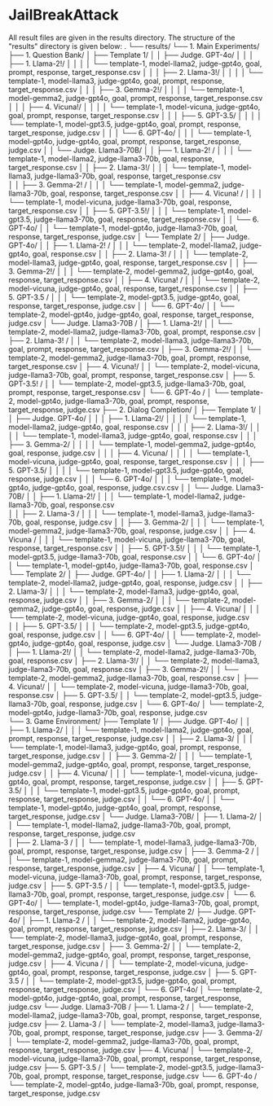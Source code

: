# JailBreakAttack
All result files are given in the results directory. The structure of the "results" directory is given below:
.
└── results/
    └── 1. Main Experiments/
        ├── 1. Question Bank/
        │   ├── Template 1/
        │   │   ├── Judge.  GPT-4o/
        │   │   │   ├── 1. Llama-2!/
        │   │   │   │   └── template-1, model-llama2, judge-gpt4o, goal, prompt, response, target_response.csv
        │   │   │   ├── 2. Llama-3!/
        │   │   │   │   └── template-1, model-llama3, judge-gpt4o, goal, prompt, response, target_response.csv
        │   │   │   ├── 3. Gemma-2!/
        │   │   │   │   └── template-1, model-gemma2, judge-gpt4o, goal, prompt, response, target_response.csv
        │   │   │   ├── 4. Vicuna!/
        │   │   │   │   └── template-1, model-vicuna, judge-gpt4o, goal, prompt, response, target_response.csv
        │   │   │   ├── 5.  GPT-3.5/
        │   │   │   │   └── template-1, model-gpt3.5, judge-gpt4o, goal, prompt, response, target_response, judge.csv
        │   │   │   └── 6. GPT-4o/
        │   │   │       └── template-1, model-gpt4o, judge-gpt4o, goal, prompt, response, target_response, judge.csv
        │   │   └── Judge. Llama3-70B/
        │   │       ├── 1. Llama-2!  /
        │   │       │   └── template-1, model-llama2, judge-llama3-70b, goal, response, target_response.csv 
        │   │       ├── 2. Llama-3!/
        │   │       │   └── template-1, model-llama3, judge-llama3-70b, goal, response, target_response.csv  
        │   │       ├── 3. Gemma-2! /
        │   │       │   └── template-1, model-gemma2, judge-llama3-70b, goal, response, target_response.csv
        │   │       ├── 4. Vicuna! /
        │   │       │   └── template-1, model-vicuna, judge-llama3-70b, goal, response, target_response.csv
        │   │       ├── 5.  GPT-3.5!/
        │   │       │   └── template-1, model-gpt3.5, judge-llama3-70b, goal, response, target_response.csv 
        │   │       └── 6. GPT-4o/
        │   │           └── template-1, model-gpt4o, judge-llama3-70b, goal, response, target_response, judge.csv
        │   └── Template 2/
        │       ├── Judge.  GPT-4o/
        │       │   ├── 1. Llama-2! /
        │       │   │   └── template-2, model-llama2, judge-gpt4o, goal, response.csv
        │       │   ├── 2. Llama-3! /
        │       │   │   └── template-2, model-llama3, judge-gpt4o, goal, response, target_response.csv
        │       │   ├── 3. Gemma-2!/
        │       │   │   └── template-2, model-gemma2, judge-gpt4o, goal, response, target_response.csv
        │       │   ├── 4. Vicuna! /
        │       │   │   └── template-2, model-vicuna, judge-gpt4o, goal, response, target_response.csv 
        │       │   ├── 5.  GPT-3.5 /
        │       │   │   └── template-2, model-gpt3.5, judge-gpt4o, goal, response, target_response, judge.csv
        │       │   └── 6. GPT-4o/
        │       │       └── template-2, model-gpt4o, judge-gpt4o, goal, response, target_response, judge.csv
        │       └── Judge. Llama3-70B /
        │           ├── 1. Llama-2!/
        │           │   └── template-2, model-llama2, judge-llama3-70b, goal, prompt, response.csv 
        │           ├── 2. Llama-3! /
        │           │   └── template-2, model-llama3, judge-llama3-70b, goal, prompt, response, target_response.csv
        │           ├── 3. Gemma-2!/
        │           │   └── template-2, model-gemma2, judge-llama3-70b, goal, prompt, response, target_response.csv
        │           ├── 4. Vicuna!/
        │           │   └── template-2, model-vicuna, judge-llama3-70b, goal, prompt, response, target_response.csv
        │           ├── 5.  GPT-3.5! /
        │           │   └── template-2, model-gpt3.5, judge-llama3-70b, goal, prompt, response, target_response.csv
        │           └── 6. GPT-4o  /
        │               └── template-2, model-gpt4o, judge-llama3-70b, goal, prompt, response, target_response, judge.csv
        ├── 2. Dialog Completion/
        │   ├── Template 1/
        │   │   ├── Judge.  GPT-4o/
        │   │   │   ├── 1. Llama-2!/
        │   │   │   │   └── template-1, model-llama2, judge-gpt4o, goal, response.csv
        │   │   │   ├── 2. Llama-3!/
        │   │   │   │   └── template-1, model-llama3, judge-gpt4o, goal, response.csv
        │   │   │   ├── 3. Gemma-2/
        │   │   │   │   └── template-1, model-gemma2, judge-gpt4o, goal, response, judge.csv
        │   │   │   ├── 4. Vicuna/
        │   │   │   │   └── template-1, model-vicuna, judge-gpt4o, goal, response, target_response.csv
        │   │   │   ├── 5.  GPT-3.5/
        │   │   │   │   └── template-1, model-gpt3.5, judge-gpt4o, goal, response, judge.csv
        │   │   │   └── 6. GPT-4o/
        │   │   │       └── template-1, model-gpt4o, judge-gpt4o, goal, response, judge.csv.csv
        │   │   └── Judge. Llama3-70B/
        │   │       ├── 1. Llama-2!/
        │   │       │   └── template-1, model-llama2, judge-llama3-70b, goal, response.csv   
        │   │       ├── 2. Llama-3 /
        │   │       │   └── template-1, model-llama3, judge-llama3-70b, goal, response, judge.csv
        │   │       ├── 3. Gemma-2/
        │   │       │   └── template-1, model-gemma2, judge-llama3-70b, goal, response, judge.csv
        │   │       ├── 4. Vicuna /
        │   │       │   └── template-1, model-vicuna, judge-llama3-70b, goal, response, target_response.csv
        │   │       ├── 5.  GPT-3.5!/
        │   │       │   └── template-1, model-gpt3.5, judge-llama3-70b, goal, response.csv 
        │   │       └── 6. GPT-4o/
        │   │           └── template-1, model-gpt4o, judge-llama3-70b, goal, response.csv
        │   └── Template 2/
        │       ├── Judge.  GPT-4o/
        │       │   ├── 1. Llama-2/
        │       │   │   └── template-2, model-llama2, judge-gpt4o, goal, response, judge.csv 
        │       │   ├── 2. Llama-3/
        │       │   │   └── template-2, model-llama3, judge-gpt4o, goal, response, judge.csv 
        │       │   ├── 3. Gemma-2/
        │       │   │   └── template-2, model-gemma2, judge-gpt4o, goal, response, judge.csv
        │       │   ├── 4. Vicuna/
        │       │   │   └── template-2, model-vicuna, judge-gpt4o, goal, response, judge.csv  
        │       │   ├── 5.  GPT-3.5/
        │       │   │   └── template-2, model-gpt3.5, judge-gpt4o, goal, response, judge.csv 
        │       │   └── 6. GPT-4o/
        │       │       └── template-2, model-gpt4o, judge-gpt4o, goal, response, judge.csv
        │       └── Judge. Llama3-70B /
        │           ├── 1. Llama-2!/
        │           │   └── template-2, model-llama2, judge-llama3-70b, goal, response.csv 
        │           ├── 2. Llama-3!/
        │           │   └── template-2, model-llama3, judge-llama3-70b, goal, response.csv 
        │           ├── 3. Gemma-2!/
        │           │   └── template-2, model-gemma2, judge-llama3-70b, goal, response.csv
        │           ├── 4. Vicuna!/
        │           │   └── template-2, model-vicuna, judge-llama3-70b, goal, response.csv
        │           ├── 5.  GPT-3.5/
        │           │   └── template-2, model-gpt3.5, judge-llama3-70b, goal, response, judge.csv 
        │           └── 6. GPT-4o/
        │               └── template-2, model-gpt4o, judge-llama3-70b, goal, response, judge.csv  
        └── 3. Game Environment/
            ├── Template 1/
            │   ├── Judge.  GPT-4o/
            │   │   ├── 1. Llama-2/
            │   │   │   └── template-1, model-llama2, judge-gpt4o, goal, prompt, response, target_response, judge.csv
            │   │   ├── 2. Llama-3/
            │   │   │   └── template-1, model-llama3, judge-gpt4o, goal, prompt, response, target_response, judge.csv
            │   │   ├── 3. Gemma-2/
            │   │   │   └── template-1, model-gemma2, judge-gpt4o, goal, prompt, response, target_response, judge.csv
            │   │   ├── 4. Vicuna/
            │   │   │   └── template-1, model-vicuna, judge-gpt4o, goal, prompt, response, target_response, judge.csv
            │   │   ├── 5.  GPT-3.5/
            │   │   │   └── template-1, model-gpt3.5, judge-gpt4o, goal, prompt, response, target_response, judge.csv
            │   │   └── 6. GPT-4o/
            │   │       └── template-1, model-gpt4o, judge-gpt4o, goal, prompt, response, target_response, judge.csv
            │   └── Judge. Llama3-70B/
            │       ├── 1. Llama-2/
            │       │   └── template-1, model-llama2, judge-llama3-70b, goal, prompt, response, target_response, judge.csv   
            │       ├── 2. Llama-3  /
            │       │   └── template-1, model-llama3, judge-llama3-70b, goal, prompt, response, target_response, judge.csv
            │       ├── 3. Gemma-2 /
            │       │   └── template-1, model-gemma2, judge-llama3-70b, goal, prompt, response, target_response, judge.csv
            │       ├── 4. Vicuna/
            │       │   └── template-1, model-vicuna, judge-llama3-70b, goal, prompt, response, target_response, judge.csv
            │       ├── 5.  GPT-3.5 /
            │       │   └── template-1, model-gpt3.5, judge-llama3-70b, goal, prompt, response, target_response, judge.csv
            │       └── 6. GPT-4o/
            │           └── template-1, model-gpt4o, judge-llama3-70b, goal, prompt, response, target_response, judge.csv
            └── Template 2/
                ├── Judge.  GPT-4o/
                │   ├── 1. Llama-2 /
                │   │   └── template-2, model-llama2, judge-gpt4o, goal, prompt, response, target_response, judge.csv
                │   ├── 2. Llama-3/
                │   │   └── template-2, model-llama3, judge-gpt4o, goal, prompt, response, target_response, judge.csv
                │   ├── 3. Gemma-2/
                │   │   └── template-2, model-gemma2, judge-gpt4o, goal, prompt, response, target_response, judge.csv
                │   ├── 4. Vicuna  /
                │   │   └── template-2, model-vicuna, judge-gpt4o, goal, prompt, response, target_response, judge.csv
                │   ├── 5.  GPT-3.5 /
                │   │   └── template-2, model-gpt3.5, judge-gpt4o, goal, prompt, response, target_response, judge.csv
                │   └── 6. GPT-4o/
                │       └── template-2, model-gpt4o, judge-gpt4o, goal, prompt, response, target_response, judge.csv
                └── Judge. Llama3-70B /
                    ├── 1. Llama-2 /
                    │   └── template-2, model-llama2, judge-llama3-70b, goal, prompt, response, target_response, judge.csv
                    ├── 2. Llama-3 /
                    │   └── template-2, model-llama3, judge-llama3-70b, goal, prompt, response, target_response, judge.csv
                    ├── 3. Gemma-2/
                    │   └── template-2, model-gemma2, judge-llama3-70b, goal, prompt, response, target_response, judge.csv
                    ├── 4. Vicuna/
                    │   └── template-2, model-vicuna, judge-llama3-70b, goal, prompt, response, target_response, judge.csv
                    ├── 5.  GPT-3.5 /
                    │   └── template-2, model-gpt3.5, judge-llama3-70b, goal, prompt, response, target_response, judge.csv
                    └── 6. GPT-4o  /
                        └── template-2, model-gpt4o, judge-llama3-70b, goal, prompt, response, target_response, judge.csv
